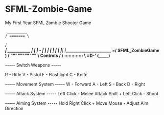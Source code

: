 # SFML-Zombie-Game
My First Year SFML Zombie Shooter Game

     _________
    / ======= \
   / __________\
  | ___________ |
  | | -       | |
  | |         | |
  | |_________| |________________________
  \=____________/   SFML_ZombieGame      )
  / """"""""""" \       Controls        /
 / ::::::::::::: \                  =D-'
(_________________)


----- Switch Weapons -----

R - Rifle
V - Pistol 
F - Flashlight
C - Knife

----- Movement System -----
W - Forward
A - Left
S - Back
D - Right

----- Attack System -----
Left Click - Melee Attack
Shift + Left Click - Shoot

----- Aiming System -----
Hold Right Click + Move Mouse - Adjust Aim Direction
